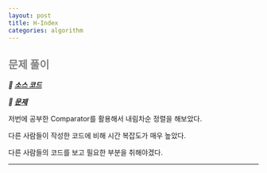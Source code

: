 ```yaml
---
layout: post
title: H-Index
categories: algorithm
---
```


## <span style="color:gray">문제 풀이</span>

***🔖 [소스 코드](https://github.com/Gilbert9172/coding-test/blob/main/programmers/levelTwo/quiz42747.java)***

***🔖 [문제](https://school.programmers.co.kr/learn/courses/30/lessons/42747)***


저번에 공부한 Comparator를 활용해서 내림차순 정렬을 해보았다. 

다른 사람들이 작성한 코드에 비해 시간 복잡도가 매우 높았다. 

다른 사람들의 코드를 보고 필요한 부분을 취해야겠다.

---